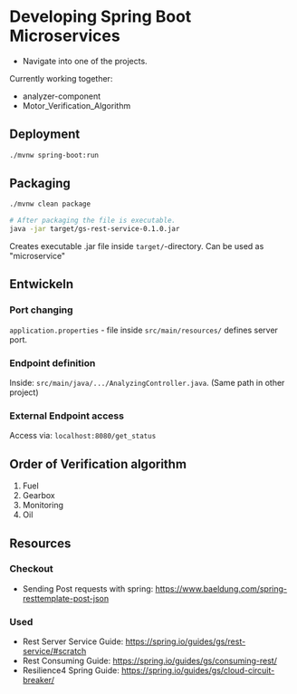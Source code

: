 # Developing Spring Boot Microservices

- Navigate into one of the projects.

Currently working together:
- analyzer-component
- Motor_Verification_Algorithm


## Deployment

```bash
./mvnw spring-boot:run 
```

## Packaging

```bash
./mvnw clean package

# After packaging the file is executable.
java -jar target/gs-rest-service-0.1.0.jar
```

Creates executable .jar file inside `target/`-directory. Can be used as "microservice"


## Entwickeln


### Port changing

`application.properties` - file inside `src/main/resources/` defines server port.


### Endpoint definition

Inside: `src/main/java/.../AnalyzingController.java`. (Same path in other project)


### External Endpoint access

Access via: `localhost:8080/get_status`



## Order of Verification algorithm

1. Fuel
2. Gearbox
3. Monitoring
4. Oil

## Resources

### Checkout

- Sending Post requests with spring: https://www.baeldung.com/spring-resttemplate-post-json


### Used

- Rest Server Service Guide: https://spring.io/guides/gs/rest-service/#scratch
- Rest Consuming Guide: https://spring.io/guides/gs/consuming-rest/
- Resilience4 Spring Guide: https://spring.io/guides/gs/cloud-circuit-breaker/